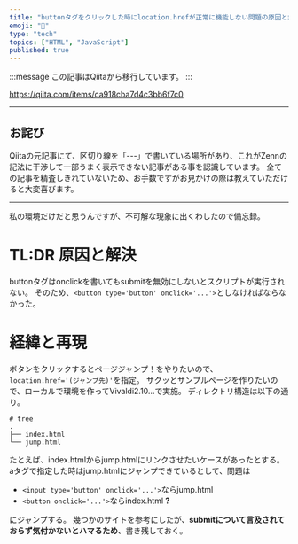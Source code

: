 ```yaml
---
title: "buttonタグをクリックした時にlocation.hrefが正常に機能しない問題の原因と解決"
emoji: "📝"
type: "tech"
topics: ["HTML", "JavaScript"]
published: true
---
```


:::message
この記事はQiitaから移行しています。
:::

https://qiita.com/items/ca918cba7d4c3bb6f7c0

-----

## お詫び
Qiitaの元記事にて、区切り線を「---」で書いている場所があり、これがZennの記法に干渉して一部うまく表示できない記事がある事を認識しています。
全ての記事を精査しきれていないため、お手数ですがお見かけの際は教えていただけると大変喜びます。

-----

私の環境だけだと思うんですが、不可解な現象に出くわしたので備忘録。

# TL:DR 原因と解決
buttonタグはonclickを書いてもsubmitを無効にしないとスクリプトが実行されない。
そのため、`<button type='button' onclick='...'>`としなければならなかった。

# 経緯と再現
ボタンをクリックするとページジャンプ！をやりたいので、
`location.href='(ジャンプ先)'`を指定。
サクッとサンプルページを作りたいので、ローカルで環境を作ってVivaldi2.10...で実施。
ディレクトリ構造は以下の通り。

```
# tree
.
├── index.html
└── jump.html
```

たとえば、index.htmlからjump.htmlにリンクさせたいケースがあったとする。
aタグで指定した時はjump.htmlにジャンプできているとして、問題は

- `<input type='button' onclick='...'>`ならjump.html
- `<button onclick='...'>`ならindex.html **?**

にジャンプする。
幾つかのサイトを参考にしたが、**submitについて言及されておらず気付かないとハマるため**、書き残しておく。

